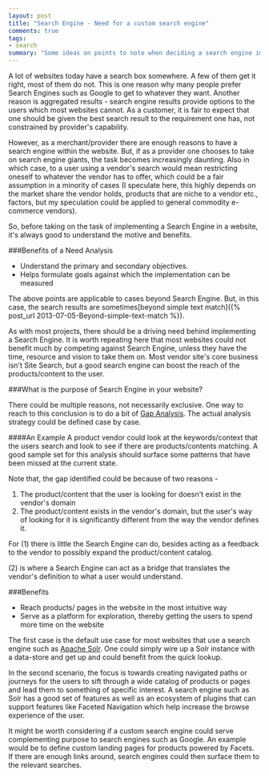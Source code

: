 ```yaml
--- 
layout: post
title: "Search Engine - Need for a custom search engine"
comments: true
tags:
- search
summary: "Some ideas on points to note when deciding a search engine implementation."
---
```


A lot of websites today have a search box somewhere. A few of them get it right, most of them do not. This is one reason why many people prefer Search Engines such as Google to get to whatever they want. Another reason is aggregated results - search engine results provide options to the users which most websites cannot. As a customer, it is fair to expect that one should be given the best search result to the requirement one has, not constrained by provider's capability.

However, as a merchant/provider there are enough reasons to have a search engine within the website. But, if as a provider one chooses to take on search engine giants, the task becomes increasingly daunting. Also in which case, to a user using a vendor's search would mean restricting oneself to whatever the vendor has to offer, which could be a fair assumption in a minority of cases (I speculate here, this highly depends on the market share the vendor holds, products that are niche to a vendor etc.,  factors, but my speculation could be applied to general commodity e-commerce vendors).

So, before taking on the task of implementing a Search Engine in a website, it's always good to understand the motive and benefits. 

###Benefits of a Need Analysis

- Understand the primary and secondary objectives.
- Helps formulate goals against which the implementation can be measured

The above points are applicable to cases beyond Search Engine. But, in this case, the search results are sometimes[beyond simple text match]({% post_url 2013-07-05-Beyond-simple-text-match %}).

As with most projects, there should be a driving need behind implementing a Search Engine. It is worth repeating here that most websites could not benefit much by competing against Search Engine, unless they have the time, resource and vision to take them on. Most vendor site's core business isn't Site Search, but a good search engine can boost the reach of the products/content to the user. 

###What is the purpose of Search Engine in your website?

There could be multiple reasons, not necessarily exclusive. One way to reach to this conclusion is to do a bit of [Gap Analysis](http://en.wikipedia.org/wiki/Gap_analysis). The actual analysis strategy could be defined case by case. 

####An Example
A product vendor could look at the keywords/context that the users search and look to see if there are products/contents matching. A good sample set for this analysis should surface some patterns that have been missed at the current state. 

Note that, the gap identified could be because of two reasons -

1. The product/content that the user is looking for doesn't exist in the vendor's domain
2. The product/content exists in the vendor's domain, but the user's way of looking for it is significantly different from the way the vendor defines it.

For (1) there is little the Search Engine can do, besides acting as a feedback to the vendor to possibly expand the product/content catalog.

(2) is where a Search Engine can act as a bridge that translates the vendor's definition to what a user would understand.

###Benefits

- Reach products/ pages in the website in the most intuitive way
- Serve as a platform for exploration, thereby getting the users to spend more time on the website

The first case is the default use case for most websites that use a search engine such as [Apache Solr](http://lucene.apache.org/solr/). One could simply wire up a Solr instance with a data-store and get up and could benefit from the quick lookup.

In the second scenario, the focus is towards creating navigated paths or journeys for the users to sift through a wide catalog of products or pages and lead them to something of specific interest. A search engine such as Solr has a good set of features as well as an ecosystem of plugins that can support features like Faceted Navigation which help increase the browse experience of the user.

It might be worth considering if a custom search engine could serve complementing purpose to search engines such as Google. An example would be to define custom landing pages for products powered by Facets. If there are enough links around, search engines could then surface them to the relevant searches.

